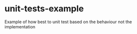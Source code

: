 # unit-tests-example
Example of how best to unit test based on the behaviour not the implementation
